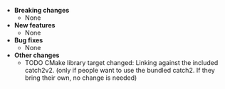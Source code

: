 <!-- See the [v.x.y.z milestone](https://github.com/approvals/ApprovalTests.cpp/milestone/__MILESTONE_NUMBER__?closed=1) for the full list of changes. -->

* **Breaking changes**
    * None
* **New features**
    * None
* **Bug fixes**
    * None
* **Other changes**
    * TODO CMake library target changed: Linking against the included catch2v2. (only if people want to use the bundled catch2. If they bring their own, no change is needed)
